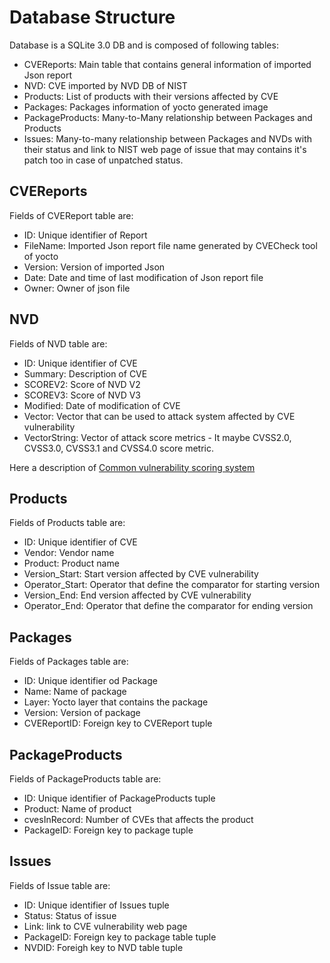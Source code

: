 # Database Structure

Database is a SQLite 3.0 DB and is composed of following tables:
* CVEReports: Main table that contains general information of imported Json report
* NVD: CVE imported by NVD DB of NIST
* Products: List of products with their versions affected by CVE
* Packages: Packages information of yocto generated image
* PackageProducts: Many-to-Many relationship between Packages and Products
* Issues: Many-to-many relationship between Packages and NVDs with their status and link to NIST web page of issue that may contains it's patch too in case of unpatched status.

## CVEReports
Fields of CVEReport table are:
* ID: Unique identifier of Report
* FileName: Imported Json report file name generated by CVECheck tool of yocto
* Version: Version of imported Json
* Date: Date and time of last modification of Json report file
* Owner: Owner of json file

## NVD
Fields of NVD table are:
* ID: Unique identifier of CVE
* Summary: Description of CVE
* SCOREV2: Score of NVD V2
* SCOREV3: Score of NVD V3
* Modified: Date of modification of CVE
* Vector: Vector that can be used to attack system affected by CVE vulnerability
* VectorString: Vector of attack score metrics - It maybe CVSS2.0, CVSS3.0, CVSS3.1 and CVSS4.0 score metric.

Here a description of [Common vulnerability scoring system](./CVSSDescription.md "CVSS Description")

## Products
Fields of Products table are:
* ID: Unique identifier of CVE
* Vendor: Vendor name
* Product: Product name
* Version_Start: Start version affected by CVE vulnerability
* Operator_Start: Operator that define the comparator for starting version
* Version_End: End version affected by CVE vulnerability
* Operator_End: Operator that define the comparator for ending version

## Packages
Fields of Packages table are:
* ID: Unique identifier od Package
* Name: Name of package
* Layer: Yocto layer that contains the package
* Version: Version of package
* CVEReportID: Foreign key to CVEReport tuple

## PackageProducts
Fields of PackageProducts table are:
* ID: Unique identifier of PackageProducts tuple
* Product: Name of product
* cvesInRecord: Number of CVEs that affects the product
* PackageID: Foreign key to package tuple

## Issues
Fields of Issue table are:
* ID: Unique identifier of Issues tuple
* Status: Status of issue
* Link: link to CVE vulnerability web page
* PackageID: Foreign key to package table tuple
* NVDID: Foreigh key to NVD table tuple

